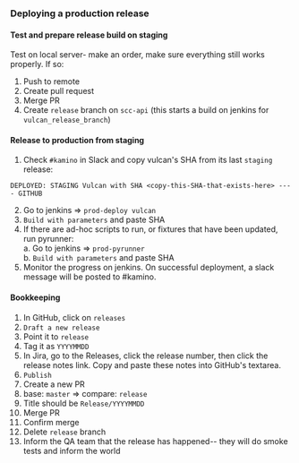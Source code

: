 ### Deploying a production release

#### Test and prepare release build on staging

Test on local server- make an order, make sure everything still works properly. If so:

1. Push to remote
2. Create pull request
3. Merge PR
4. Create `release` branch on `scc-api` (this starts a build on jenkins for `vulcan_release_branch`)

#### Release to production from staging

1. Check `#kamino` in Slack and copy vulcan's SHA from its last `staging` release:
```
DEPLOYED: STAGING Vulcan with SHA <copy-this-SHA-that-exists-here> ---- GITHUB
```
2. Go to jenkins => `prod-deploy vulcan`
3. `Build with parameters` and paste SHA
4. If there are ad-hoc scripts to run, or fixtures that have been updated, run pyrunner:  
    a. Go to jenkins => `prod-pyrunner`  
    b. `Build with parameters` and paste SHA  
5. Monitor the progress on jenkins. On successful deployment, a slack message will be posted to #kamino.

#### Bookkeeping

1. In GitHub, click on `releases`
2. `Draft a new release`
3. Point it to `release`
4. Tag it as `YYYYMMDD`
5. In Jira, go to the Releases, click the release number, then click the release notes link. Copy and paste these notes into GitHub's textarea.
6. `Publish`
7. Create a new PR
8. base: `master` => compare: `release`
9. Title should be `Release/YYYYMMDD`
10. Merge PR
11. Confirm merge
12. Delete `release` branch
13. Inform the QA team that the release has happened-- they will do smoke tests and inform the world
